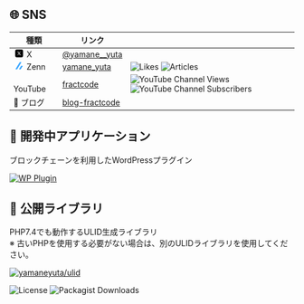 ## 🌐 SNS

<!--
## バッジ生成サイト
- Zenn: https://badgen.org
- YouTube: https://shields.io
-->

| 種類 | リンク | |
| --- | --- | --- |
| <img style="width:1em; height:1em; margin: 0em 0.2em;" src="assets/uxwing.com/x-social-media-logo-icon.svg"> X | [@yamane__yuta](https://x.com/yamane__yuta) |
| <img style="width:1em; height:1em; margin: 0em 0.2em;" src="assets/zenn.dev/logo-only.svg"> Zenn | [yamane_yuta](https://zenn.dev/yamane_yuta) | ![Likes](https://badgen.org/img/zenn/yamane_yuta/likes?style=plastic) ![Articles](https://badgen.org/img/zenn/yamane_yuta/articles?style=plastic) |
| <img style="width:1em; height:1em; margin: 0em 0.2em;" src="assets/uxwing.com/youtube-color-icon.svg"> YouTube | [fractcode](https://www.youtube.com/channel/UC_IwM8PzDMUMEUbouTX97eQ) | ![YouTube Channel Views](https://img.shields.io/youtube/channel/views/UC_IwM8PzDMUMEUbouTX97eQ) ![YouTube Channel Subscribers](https://img.shields.io/youtube/channel/subscribers/UC_IwM8PzDMUMEUbouTX97eQ)
| 📝 ブログ | [blog-fractcode](https://www.blog.fractcode.com/) |




## 🔧 開発中アプリケーション
ブロックチェーンを利用したWordPressプラグイン

[![WP Plugin](https://github-readme-stats.vercel.app/api/pin/?username=yamaneyuta&repo=serendipity-wp-plugin)](https://github.com/yamaneyuta/serendipity-wp-plugin)


## 📌 公開ライブラリ
PHP7.4でも動作するULID生成ライブラリ  
※ 古いPHPを使用する必要がない場合は、別のULIDライブラリを使用してください。

[![yamaneyuta/ulid](https://github-readme-stats.vercel.app/api/pin/?username=yamaneyuta&repo=php-ulid)](https://github.com/yamaneyuta/php-ulid)

![License](https://img.shields.io/github/license/yamaneyuta/php-ulid) ![Packagist Downloads](https://img.shields.io/packagist/dt/yamaneyuta/ulid)


<!-- [![Top Langs](https://github-readme-stats.vercel.app/api/top-langs/?username=yamaneyuta&layout=donut)](https://github.com/yamaneyuta/github-readme-stats) -->

